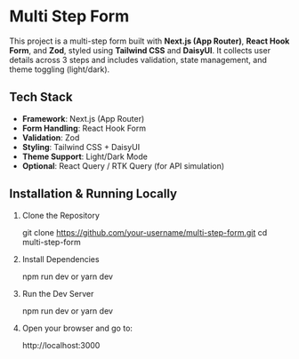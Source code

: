 # Multi Step Form

This project is a multi-step form built with **Next.js (App Router)**, **React Hook Form**, and **Zod**, styled using **Tailwind CSS** and **DaisyUI**. It collects user details across 3 steps and includes validation, state management, and theme toggling (light/dark).

## Tech Stack

- **Framework**: Next.js (App Router)
- **Form Handling**: React Hook Form
- **Validation**: Zod
- **Styling**: Tailwind CSS + DaisyUI
- **Theme Support**: Light/Dark Mode
- **Optional**: React Query / RTK Query (for API simulation)

## Installation & Running Locally

1. Clone the Repository

   git clone https://github.com/your-username/multi-step-form.git
   cd multi-step-form

2. Install Dependencies

   npm run dev
   or
   yarn dev

3. Run the Dev Server

   npm run dev
   or
   yarn dev

4. Open your browser and go to:

   http://localhost:3000
